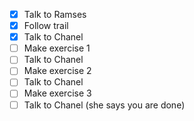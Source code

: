 - [x] Talk to Ramses
- [x] Follow trail
- [x] Talk to Chanel
- [ ] Make exercise 1
- [ ] Talk to Chanel
- [ ] Make exercise 2
- [ ] Talk to Chanel
- [ ] Make exercise 3
- [ ] Talk to Chanel (she says you are done)
